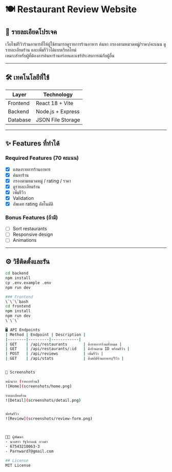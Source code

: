 # 🍽️ Restaurant Review Website


## 📖 รายละเอียดโปรเจค
เว็บไซต์รีวิวร้านอาหารที่ให้ผู้ใช้สามารถดูรายการร้านอาหาร ค้นหา กรองตามหมวดหมู่/ราคา/คะแนน ดูรายละเอียดร้าน และเพิ่มรีวิวได้แบบเรียลไทม์  
เหมาะสำหรับผู้ที่ต้องการค้นหาร้านอร่อยและแชร์ประสบการณ์กับผู้อื่น

---

## 🛠️ เทคโนโลยีที่ใช้
| Layer | Technology |
|-------|------------|
| Frontend | React 18 + Vite |
| Backend | Node.js + Express |
| Database | JSON File Storage |

---

## ✨ Features ที่ทำได้

### Required Features (70 คะแนน)
- [x] แสดงรายการร้านอาหาร
- [x] ค้นหาร้าน
- [x] กรองตามหมวดหมู่ / rating / ราคา
- [x] ดูรายละเอียดร้าน
- [x] เพิ่มรีวิว
- [x] Validation
- [x] อัพเดท rating อัตโนมัติ

### Bonus Features (ถ้ามี)
- [ ] Sort restaurants
- [ ] Responsive design
- [ ] Animations

---

## ⚙️ วิธีติดตั้งและรัน

```bash
cd backend
npm install
cp .env.example .env
npm run dev

### Frontend
\`\`\`bash
cd frontend
npm install
npm run dev
\`\`\`

🖥️ API Endpoints
| Method | Endpoint | Description |
|--------|---------|------------|
| GET    | /api/restaurants       | ดึงรายการร้านทั้งหมด |
| GET    | /api/restaurants/:id   | ดึงร้านตาม ID พร้อมรีวิว |
| POST   | /api/reviews           | เพิ่มรีวิว |
| GET    | /api/stats             | ดึงสถิติร้านอาหาร/รีวิว |


📸 Screenshots

หน้าแรก (รายการร้าน)
![Home](screenshots/home.png)

รายละเอียดร้าน
![Detail](screenshots/detail.png)


ฟอร์มรีวิว
![Review](screenshots/review-form.png)



👨‍💻 ผู้พัฒนา
- นางสาว รัฐจิกาลณ์ กวงคำ
- 67543210063-3
- Parnward7@gmail.com

## License
MIT License


